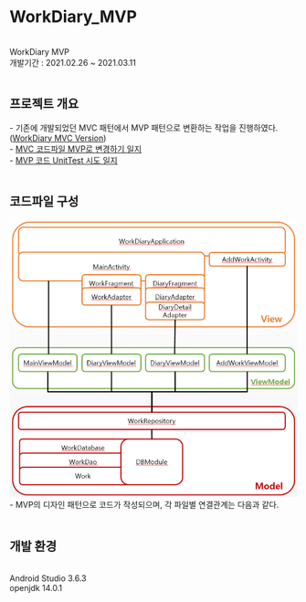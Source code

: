 # WorkDiary_MVP
<br>WorkDiary MVP
<br>개발기간 : 2021.02.26 ~ 2021.03.11
<br><br>
<h2>프로젝트 개요</h2>
- 기존에 개발되었던 MVC 패턴에서 MVP 패턴으로 변환하는 작업을 진행하였다. (<a href="https://github.com/JeonK1/WorkDiary">WorkDiary MVC Version</a>)<br>
- <a href="https://blog.naver.com/ponson1017/222264739296">MVC 코드파일 MVP로 변경하기 일지</a><br>
- <a href="https://blog.naver.com/ponson1017/222273070284">MVP 코드 UnitTest 시도 일지</a>
<br><br>
<h2>코드파일 구성</h2>
<img src="/readme_img/4.png" width=900 />
- MVP의 디자인 패턴으로 코드가 작성되으며, 각 파일별 연결관계는 다음과 같다.
<br><br>
<h2>개발 환경</h2><br>
Android Studio 3.6.3 <br>
openjdk 14.0.1 <br>
